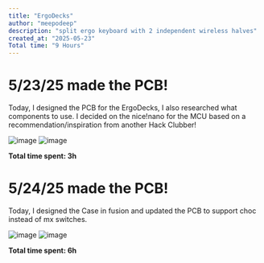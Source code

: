 ```yaml
---
title: "ErgoDecks"
author: "meepodeep"
description: "split ergo keyboard with 2 independent wireless halves"
created_at: "2025-05-23"
Total time: "9 Hours"
---
```

# 5/23/25 made the PCB!

Today, I designed the PCB for the ErgoDecks, I also researched what components to use. I decided on the nice!nano for the MCU based on a recommendation/inspiration from another Hack Clubber!

![image](https://github.com/user-attachments/assets/e32a210c-b31f-44f0-aaa0-42eac179c489)
![image](https://github.com/user-attachments/assets/c179f9d0-c652-41c6-99da-8a208f480357)


**Total time spent: 3h**

# 5/24/25 made the PCB!

Today, I designed the Case in fusion and updated the PCB to support choc instead of mx switches.

![image](https://github.com/user-attachments/assets/65c274e7-ca11-435d-8079-ac06fa2f13c5)
![image](https://github.com/user-attachments/assets/04fee82a-690b-471d-97b8-2c66d3adf53a)

**Total time spent: 6h**
